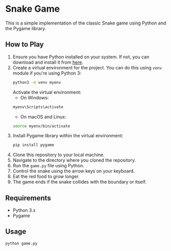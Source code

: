 # Snake Game

This is a simple implementation of the classic Snake game using Python and the Pygame library.

## How to Play

1. Ensure you have Python installed on your system. If not, you can download and install it from [here](https://www.python.org/downloads/).
2. Create a virtual environment for the project. You can do this using `venv` module if you're using Python 3:
    ```bash
    python3 -m venv myenv
    ```
   Activate the virtual environment:
    - On Windows:
    ```bash
    myenv\Scripts\activate
    ```
    - On macOS and Linux:
    ```bash
    source myenv/bin/activate
    ```
3. Install Pygame library within the virtual environment:
    ```bash
    pip install pygame
    ```
4. Clone this repository to your local machine.
5. Navigate to the directory where you cloned the repository.
6. Run the `game.py` file using Python.
7. Control the snake using the arrow keys on your keyboard.
8. Eat the red food to grow longer.
9. The game ends if the snake collides with the boundary or itself.

## Requirements

- Python 3.x
- Pygame

## Usage

```bash
python game.py
